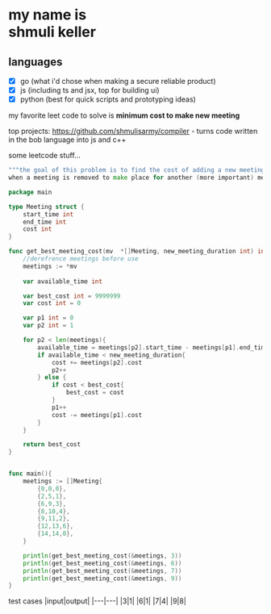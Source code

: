 # my name is <br> shmuli keller </br>

## languages

- [x] go (what i'd chose when making a secure reliable product)
- [x] js (including ts and jsx, top for building ui)
- [x] python (best for quick scripts and prototyping ideas)

my favorite leet code to solve is
**minimum cost to make new meeting**


top projects: 
	https://github.com/shmulisarmy/compiler - turns code written in the bob language into js and c++ 


some leetcode stuff...
```go
"""the goal of this problem is to find the cost of adding a new meeting into the list of already made meetings.
when a meeting is removed to make place for another (more important) meeting it adds to the cost."""

package main

type Meeting struct {
	start_time int
	end_time int
	cost int
}

func get_best_meeting_cost(mv  *[]Meeting, new_meeting_duration int) int {
	//derefrence meetings before use
	meetings := *mv
	
	var available_time int

	var best_cost int = 9999999
	var cost int = 0

	var p1 int = 0
	var p2 int = 1

	for p2 < len(meetings){
		available_time = meetings[p2].start_time - meetings[p1].end_time
		if available_time < new_meeting_duration{
			cost += meetings[p2].cost
			p2++
		} else {
			if cost < best_cost{
				best_cost = cost
			}
			p1++
			cost -= meetings[p1].cost
		}
	}

	return best_cost
}


func main(){
	meetings := []Meeting{
		{0,0,0},
		{2,5,1},
		{6,9,3},
		{8,10,4},
		{9,11,2},
		{12,13,6},
		{14,14,0},
	}

	println(get_best_meeting_cost(&meetings, 3))
	println(get_best_meeting_cost(&meetings, 6))
	println(get_best_meeting_cost(&meetings, 7))
	println(get_best_meeting_cost(&meetings, 9))
}
```
test cases
|input|output|
|---|---|
|3|1|
|6|1|
|7|4|
|9|8|



